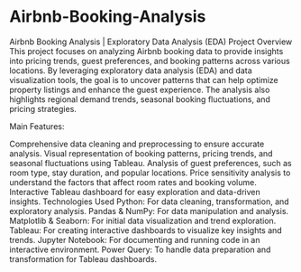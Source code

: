 # Airbnb-Booking-Analysis
Airbnb Booking Analysis | Exploratory Data Analysis (EDA)
Project Overview
This project focuses on analyzing Airbnb booking data to provide insights into pricing trends, guest preferences, and booking patterns across various locations. By leveraging exploratory data analysis (EDA) and data visualization tools, the goal is to uncover patterns that can help optimize property listings and enhance the guest experience. The analysis also highlights regional demand trends, seasonal booking fluctuations, and pricing strategies.

Main Features:

Comprehensive data cleaning and preprocessing to ensure accurate analysis.
Visual representation of booking patterns, pricing trends, and seasonal fluctuations using Tableau.
Analysis of guest preferences, such as room type, stay duration, and popular locations.
Price sensitivity analysis to understand the factors that affect room rates and booking volume.
Interactive Tableau dashboard for easy exploration and data-driven insights.
Technologies Used
Python: For data cleaning, transformation, and exploratory analysis.
Pandas & NumPy: For data manipulation and analysis.
Matplotlib & Seaborn: For initial data visualization and trend exploration.
Tableau: For creating interactive dashboards to visualize key insights and trends.
Jupyter Notebook: For documenting and running code in an interactive environment.
Power Query: To handle data preparation and transformation for Tableau dashboards.
